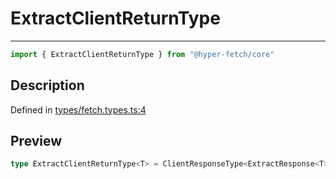 

# ExtractClientReturnType

<div class="api-docs__separator" data-reactroot="">

---

</div><div class="api-docs__import" data-reactroot="">

```ts
import { ExtractClientReturnType } from "@hyper-fetch/core"
```

</div><div class="api-docs__section">

## Description

</div><div class="api-docs__description"><span class="api-docs__do-not-parse">



</span></div><p class="api-docs__definition">

Defined in [types/fetch.types.ts:4](https://github.com/BetterTyped/hyper-fetch/blob/9cf1f580/packages/core/src/types/fetch.types.ts#L4)

</p><div class="api-docs__section">

## Preview

</div><div class="api-docs__preview type single">

```ts
type ExtractClientReturnType<T> = ClientResponseType<ExtractResponse<T>, ExtractError<T>>;
```

</div>